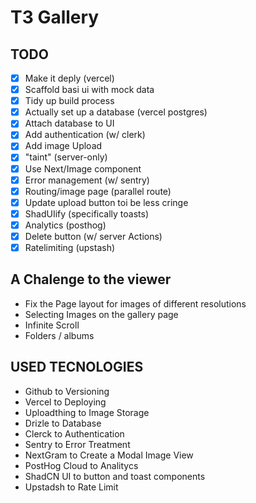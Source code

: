# T3 Gallery

## TODO

- [x] Make it deply (vercel)
- [x] Scaffold basi ui with mock data
- [x] Tidy up build process
- [x] Actually set up a database (vercel postgres)
- [x] Attach database to UI
- [x] Add authentication (w/ clerk)
- [x] Add image Upload
- [x] "taint" (server-only)
- [x] Use Next/Image component
- [x] Error management (w/ sentry)
- [x] Routing/image page (parallel route)
- [x] Update upload button toi be less cringe
- [x] ShadUIify (specifically toasts)
- [x] Analytics (posthog)
- [x] Delete button (w/ server Actions)
- [x] Ratelimiting (upstash)

## A Chalenge to the viewer

- Fix the Page layout for images of different resolutions
- Selecting Images on the gallery page
- Infinite Scroll
- Folders / albums

## USED TECNOLOGIES

- Github to Versioning
- Vercel to Deploying
- Uploadthing to Image Storage
- Drizle to Database
- Clerck to Authentication
- Sentry to Error Treatment
- NextGram to Create a Modal Image View
- PostHog Cloud to Analitycs
- ShadCN UI to button and toast components
- Upstadsh to Rate Limit
